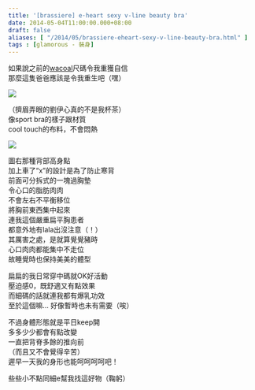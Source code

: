 ```yaml
---
title: '[brassiere] e·heart sexy v-line beauty bra'
date: 2014-05-04T11:00:00.000+08:00
draft: false
aliases: [ "/2014/05/brassiere-eheart-sexy-v-line-beauty-bra.html" ]
tags : [glamorous - 裝身]
---
```


如果說之前的[wacoal](https://hidie.net/wacoal/)尺碼令我重獲自信  
那麼這隻爸爸應該是令我重生吧（嘿）  

![](/images/eheartbra.jpg)

（擠眉弄眼的劉伊心真的不是我杯茶）  
像sport bra的樣子跟材質  
cool touch的布料，不會悶熱  

![](/images/eheartbra1.jpg)

圖右那種背部高身點  
加上車了“x”的設計是為了防止寒背  
前面可分拆式的一塊過胸墊  
令心口的脂肪肉肉  
不會左右不平衡移位  
將胸前東西集中起來  
連我這個嚴重扁平胸患者  
都意外地有lala出沒注意（！）  
其厲害之處，是就算覺覺豬時  
心口肉肉都能集中不走位  
故睡覺時也保持美美的體型  
  
扁扁的我日常穿中碼就OK好活動  
壓迫感0，既舒適又有點效果  
而細碼的話就連我都有爆乳功效  
至於這個嘛... 好像暫時也未有需要（唉）  
  
不過身體形態就是平日keep開  
多多少少都會有點改變  
一直把背脊多餘的推向前  
（而且又不會覺得辛苦）  
遲早一天我的身形也能呵呵呵呵吧！  
  
些些小不點同細e幫我找這好物（鞠躬）
